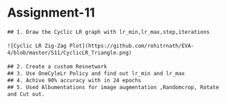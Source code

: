 # Assignment-11

	## 1. Draw the Cyclic LR graph with lr_min,lr_max,step,iterations

	![Cyclic LR Zig-Zag Plot](https://github.com/rohitrnath/EVA-4/blob/master/S11/CyclicLR_Triangle.png)

	## 2. Create a custom Resnetwork
	## 3. Use OneCyleLr Policy and find out lr_min and lr_max
	## 4. Achive 90% accuracy with in 24 epochs
	## 5. Used Albumentations for image augmentation ,Randomcrop, Rotate and Cut out.